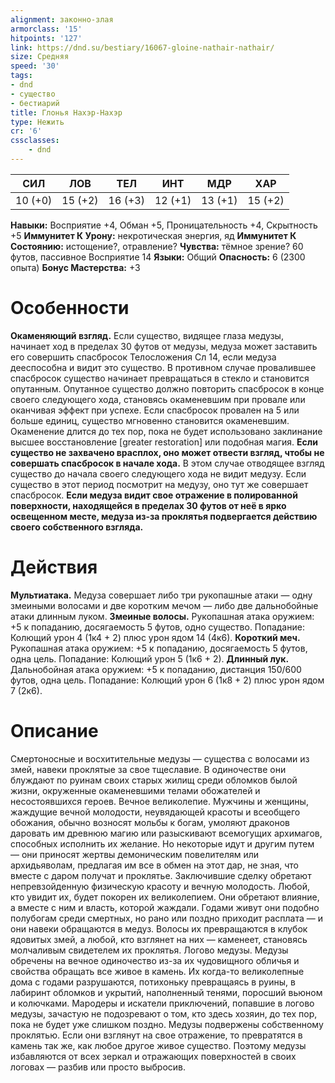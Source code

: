 ```yaml
---
alignment: законно-злая
armorclass: '15'
hitpoints: '127'
link: https://dnd.su/bestiary/16067-gloine-nathair-nathair/
size: Средняя
speed: '30'
tags:
- dnd
- существо
- бестиарий
title: Глонья Нахэр-Нахэр
type: Нежить
cr: '6'
cssclasses:
    - dnd
---
```



| СИЛ | ЛОВ | ТЕЛ | ИНТ | МДР | ХАР |
|---|---|---|---|---|---|
| 10 (+0) | 15 (+2) | 16 (+3) | 12 (+1) | 13 (+1) | 15 (+2) |
**Навыки:** Восприятие +4, Обман +5, Проницательность +4, Скрытность +5
**Иммунитет К Урону:** некротическая энергия, яд
**Иммунитет К Состоянию:** истощение?, отравление?
**Чувства:** тёмное зрение? 60 футов, пассивное Восприятие 14
**Языки:** Общий
**Опасность:** 6 (2300 опыта)
**Бонус Мастерства:** +3


# Особенности
**Окаменяющий взгляд.** Если существо, видящее глаза медузы, начинает ход в пределах 30 футов от медузы, медуза может заставить его совершить спасбросок Телосложения Сл 14, если медуза дееспособна и видит это существо. В противном случае провалившее спасбросок существо начинает превращаться в стекло и становится опутанным. Опутанное существо должно повторить спасбросок в конце своего следующего хода, становясь окаменевшим при провале или оканчивая эффект при успехе. Если спасбросок провален на 5 или больше единиц, существо мгновенно становится окаменевшим.  Окаменение длится до тех пор, пока не будет использовано заклинание высшее восстановление [greater restoration] или подобная магия.
**Если существо не захвачено врасплох, оно может отвести взгляд, чтобы не совершать спасбросок в начале хода.** В этом случае отводящее взгляд существо до начала своего следующего хода не видит медузу. Если существо в этот период посмотрит на медузу, оно тут же совершает спасбросок.
**Если медуза видит свое отражение в полированной поверхности, находящейся в пределах 30 футов от неё в ярко освещенном месте, медуза из-за проклятья подвергается действию своего собственного взгляда.** 


# Действия
**Мультиатака.** Медуза совершает либо три рукопашные атаки — одну змеиными волосами и две коротким мечом — либо две дальнобойные атаки длинным луком.
**Змеиные волосы.** Рукопашная атака оружием: +5 к попаданию, досягаемость 5 футов, одно существо. Попадание: Колющий урон 4 (1к4 + 2) плюс урон ядом 14 (4к6).
**Короткий меч.** Рукопашная атака оружием: +5 к попаданию, досягаемость 5 футов, одна цель. Попадание: Колющий урон 5 (1к6 + 2).
**Длинный лук.** Дальнобойная атака оружием: +5 к попаданию, дистанция 150/600 футов, одна цель. Попадание: Колющий урон 6 (1к8 + 2) плюс урон ядом 7 (2к6).


# Описание
Смертоносные и восхитительные медузы — существа с волосами из змей, навеки проклятые за свое тщеславие. В одиночестве они блуждают по руинам своих старых жилищ среди обломков былой жизни, окруженные окаменевшими телами обожателей и несостоявшихся героев. Вечное великолепие. Мужчины и женщины, жаждущие вечной молодости, неувядающей красоты и всеобщего обожания, обычно возносят мольбы к богам, умоляют драконов даровать им древнюю магию или разыскивают всемогущих архимагов, способных исполнить их желание. Но некоторые идут и другим путем — они приносят жертвы демоническим повелителям или архидьяволам, предлагая им все в обмен на этот дар, не зная, что вместе с даром получат и проклятье. Заключившие сделку обретают непревзойденную физическую красоту и вечную молодость. Любой, кто увидит их, будет покорен их великолепием. Они обретают влияние, а вместе с ним и власть, которой жаждали. Годами живут они подобно полубогам среди смертных, но рано или поздно приходит расплата — и они навеки обращаются в медуз. Волосы их превращаются в клубок ядовитых змей, а любой, кто взглянет на них — каменеет, становясь молчаливым свидетелем их проклятья. Логово медузы. Медузы обречены на вечное одиночество из-за их чудовищного обличья и свойства обращать все живое в камень. Их когда-то великолепные дома с годами разрушаются, потихоньку превращаясь в руины, в лабиринт обломков и укрытий, наполненный тенями, поросший вьюном и колючками. Мародеры и искатели приключений, попавшие в логово медузы, зачастую не подозревают о том, кто здесь хозяин, до тех пор, пока не будет уже слишком поздно. Медузы подвержены собственному проклятью. Если они взглянут на свое отражение, то превратятся в камень так же, как любое другое живое существо. Поэтому медузы избавляются от всех зеркал и отражающих поверхностей в своих логовах — разбив или просто выбросив.